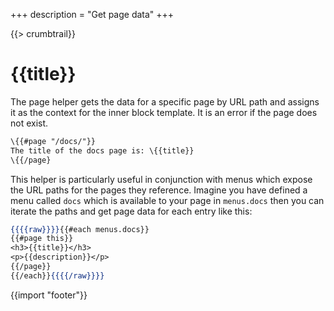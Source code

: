 +++
description = "Get page data"
+++

{{> crumbtrail}}

# {{title}}

The page helper gets the data for a specific page by URL path and assigns it as the context for the inner block template. It is an error if the page does not exist.

```handlebars
\{{#page "/docs/"}}
The title of the docs page is: \{{title}}
\{{/page}
```

This helper is particularly useful in conjunction with menus which expose the URL paths for the pages they reference. Imagine you have defined a menu called `docs` which is available to your page in `menus.docs` then you can iterate the paths and get page data for each entry like this:

```handlebars
{{{{raw}}}}{{#each menus.docs}}
{{#page this}}
<h3>{{title}}</h3>
<p>{{description}}</p>
{{/page}}
{{/each}}{{{{/raw}}}}
```

{{import "footer"}}
